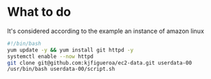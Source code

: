 # What to do

It's considered according to the example an instance of amazon linux

```bash
#!/bin/bash
yum update -y && yum install git httpd -y
systemctl enable --now httpd
git clone git@github.com:kjfigueroa/ec2-data.git userdata-00
/usr/bin/bash userdata-00/script.sh
```